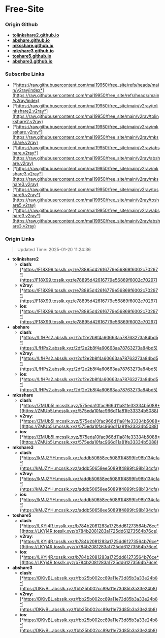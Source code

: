 # Free-Site

### Origin Github

- [**tolinkshare2.github.io**](https://github.com/tolinkshare2/tolinkshare2.github.io)
- [**abshare.github.io**](https://github.com/abshare/abshare.github.io)
- [**mksshare.github.io**](https://github.com/mksshare/mksshare.github.io)
- [**mkshare3.github.io**](https://github.com/mkshare3/mkshare3.github.io)
- [**toshare5.github.io**](https://github.com/toshare5/toshare5.github.io)
- [**abshare3.github.io**](https://github.com/abshare3/abshare3.github.io)

### Subscribe Links

- [*https://raw.githubusercontent.com/mai19950/free_site/refs/heads/main/v2ray/index*](https://raw.githubusercontent.com/mai19950/free_site/refs/heads/main/v2ray/index)
- [*https://raw.githubusercontent.com/mai19950/free_site/main/v2ray/tolinkshare2.v2ray*](https://raw.githubusercontent.com/mai19950/free_site/main/v2ray/tolinkshare2.v2ray)
- [*https://raw.githubusercontent.com/mai19950/free_site/main/v2ray/mksshare.v2ray*](https://raw.githubusercontent.com/mai19950/free_site/main/v2ray/mksshare.v2ray)
- [*https://raw.githubusercontent.com/mai19950/free_site/main/v2ray/abshare.v2ray*](https://raw.githubusercontent.com/mai19950/free_site/main/v2ray/abshare.v2ray)
- [*https://raw.githubusercontent.com/mai19950/free_site/main/v2ray/mkshare3.v2ray*](https://raw.githubusercontent.com/mai19950/free_site/main/v2ray/mkshare3.v2ray)
- [*https://raw.githubusercontent.com/mai19950/free_site/main/v2ray/toshare5.v2ray*](https://raw.githubusercontent.com/mai19950/free_site/main/v2ray/toshare5.v2ray)
- [*https://raw.githubusercontent.com/mai19950/free_site/main/v2ray/abshare3.v2ray*](https://raw.githubusercontent.com/mai19950/free_site/main/v2ray/abshare3.v2ray)

### Origin Links

> Updated Time: 2025-01-20 11:24:36

- **tolinkshare2**
  - **clash**: [*https://F18X99.tosslk.xyz/e78895d42616779e56869f6002c70297*](https://F18X99.tosslk.xyz/e78895d42616779e56869f6002c70297)
  - **v2ray**: [*https://F18X99.tosslk.xyz/e78895d42616779e56869f6002c70297*](https://F18X99.tosslk.xyz/e78895d42616779e56869f6002c70297)
  - **ios**: [*https://F18X99.tosslk.xyz/e78895d42616779e56869f6002c70297*](https://F18X99.tosslk.xyz/e78895d42616779e56869f6002c70297)
- **abshare**
  - **clash**: [*https://LfHPs2.absslk.xyz/2df2e2b8f4a60663aa78763273a84bd5*](https://LfHPs2.absslk.xyz/2df2e2b8f4a60663aa78763273a84bd5)
  - **v2ray**: [*https://LfHPs2.absslk.xyz/2df2e2b8f4a60663aa78763273a84bd5*](https://LfHPs2.absslk.xyz/2df2e2b8f4a60663aa78763273a84bd5)
  - **ios**: [*https://LfHPs2.absslk.xyz/2df2e2b8f4a60663aa78763273a84bd5*](https://LfHPs2.absslk.xyz/2df2e2b8f4a60663aa78763273a84bd5)
- **mksshare**
  - **clash**: [*https://ZMUb5I.mcsslk.xyz/575eda10fac966d11a81fe33334b5088*](https://ZMUb5I.mcsslk.xyz/575eda10fac966d11a81fe33334b5088)
  - **v2ray**: [*https://ZMUb5I.mcsslk.xyz/575eda10fac966d11a81fe33334b5088*](https://ZMUb5I.mcsslk.xyz/575eda10fac966d11a81fe33334b5088)
  - **ios**: [*https://ZMUb5I.mcsslk.xyz/575eda10fac966d11a81fe33334b5088*](https://ZMUb5I.mcsslk.xyz/575eda10fac966d11a81fe33334b5088)
- **mkshare3**
  - **clash**: [*https://kMJZYH.mcsslk.xyz/addb50658ee50891f4899fc98b134cfa*](https://kMJZYH.mcsslk.xyz/addb50658ee50891f4899fc98b134cfa)
  - **v2ray**: [*https://kMJZYH.mcsslk.xyz/addb50658ee50891f4899fc98b134cfa*](https://kMJZYH.mcsslk.xyz/addb50658ee50891f4899fc98b134cfa)
  - **ios**: [*https://kMJZYH.mcsslk.xyz/addb50658ee50891f4899fc98b134cfa*](https://kMJZYH.mcsslk.xyz/addb50658ee50891f4899fc98b134cfa)
- **toshare5**
  - **clash**: [*https://LKYj4R.tosslk.xyz/b784b2081283a1725dd61273564b76ce*](https://LKYj4R.tosslk.xyz/b784b2081283a1725dd61273564b76ce)
  - **v2ray**: [*https://LKYj4R.tosslk.xyz/b784b2081283a1725dd61273564b76ce*](https://LKYj4R.tosslk.xyz/b784b2081283a1725dd61273564b76ce)
  - **ios**: [*https://LKYj4R.tosslk.xyz/b784b2081283a1725dd61273564b76ce*](https://LKYj4R.tosslk.xyz/b784b2081283a1725dd61273564b76ce)
- **abshare3**
  - **clash**: [*https://DKivBL.absslk.xyz/fbb25b002cc89a11e73d85b3a33e24b8*](https://DKivBL.absslk.xyz/fbb25b002cc89a11e73d85b3a33e24b8)
  - **v2ray**: [*https://DKivBL.absslk.xyz/fbb25b002cc89a11e73d85b3a33e24b8*](https://DKivBL.absslk.xyz/fbb25b002cc89a11e73d85b3a33e24b8)
  - **ios**: [*https://DKivBL.absslk.xyz/fbb25b002cc89a11e73d85b3a33e24b8*](https://DKivBL.absslk.xyz/fbb25b002cc89a11e73d85b3a33e24b8)

